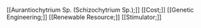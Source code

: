 [[Aurantiochytrium Sp. (Schizochytrium Sp.);]]
[[Cost;]]
[[Genetic Engineering;]]
[[Renewable Resource;]]
[[Stimulator;]]
